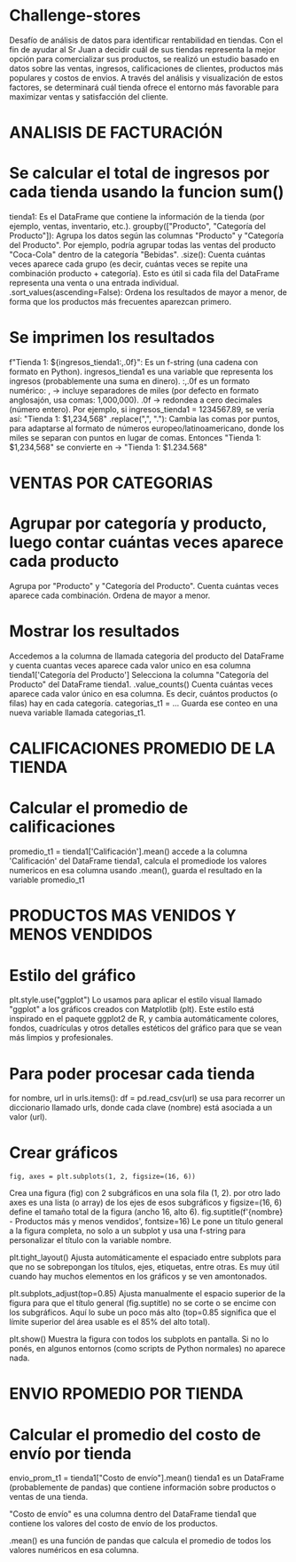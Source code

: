 # Challenge-stores
Desafío de análisis de datos para identificar rentabilidad en tiendas.
Con el fin de ayudar al Sr Juan a decidir cuál de sus tiendas representa la mejor opción para comercializar sus productos, se realizó un estudio basado en datos sobre las ventas, ingresos, calificaciones de clientes, productos más populares y costos de envios. A través del análisis y visualización de estos factores, se determinará cuál tienda ofrece el entorno más favorable para maximizar ventas y satisfacción del cliente.

# ANALISIS DE FACTURACIÓN
# Se calcular el total de ingresos por cada tienda usando la funcion sum()
tienda1: Es el DataFrame que contiene la información de la tienda (por ejemplo, ventas, inventario, etc.).
groupby(["Producto", "Categoría del Producto"]): Agrupa los datos según las columnas "Producto" y "Categoría del Producto". Por ejemplo, podría agrupar todas las ventas del producto "Coca-Cola" dentro de la categoría "Bebidas".
.size(): Cuenta cuántas veces aparece cada grupo (es decir, cuántas veces se repite una combinación producto + categoría). Esto es útil si cada fila del DataFrame representa una venta o una entrada individual.
.sort_values(ascending=False): Ordena los resultados de mayor a menor, de forma que los productos más frecuentes aparezcan primero.

# Se imprimen los resultados
f"Tienda 1: ${ingresos_tienda1:,.0f}":
Es un f-string (una cadena con formato en Python).
ingresos_tienda1 es una variable que representa los ingresos (probablemente una suma en dinero).
:,.0f es un formato numérico:
, → incluye separadores de miles (por defecto en formato anglosajón, usa comas: 1,000,000).
 .0f → redondea a cero decimales (número entero).
Por ejemplo, si ingresos_tienda1 = 1234567.89, se vería así:
"Tienda 1: $1,234,568"
.replace(",", "."):
Cambia las comas por puntos, para adaptarse al formato de números europeo/latinoamericano, donde los miles se separan con puntos en lugar de comas.
Entonces "Tienda 1: $1,234,568" se convierte en → "Tienda 1: $1.234.568"

# VENTAS POR CATEGORIAS
# Agrupar por categoría y producto, luego contar cuántas veces aparece cada producto
Agrupa por "Producto" y "Categoría del Producto".
Cuenta cuántas veces aparece cada combinación.
Ordena de mayor a menor.
# Mostrar los resultados
Accedemos a la columna de llamada categoria del producto del DataFrame y cuenta cuantas veces aparece cada valor unico en esa columna
tienda1['Categoría del Producto']
Selecciona la columna "Categoría del Producto" del DataFrame tienda1.
.value_counts()
Cuenta cuántas veces aparece cada valor único en esa columna.
Es decir, cuántos productos (o filas) hay en cada categoría.
categorias_t1 = ...
Guarda ese conteo en una nueva variable llamada categorias_t1.

# CALIFICACIONES PROMEDIO DE LA TIENDA
# Calcular el promedio de calificaciones
promedio_t1 = tienda1['Calificación'].mean() 
accede a la columna 'Calificación' del DataFrame tienda1, calcula el promediode los valores numericos en esa columna usando  .mean(), guarda el resultado en la variable promedio_t1 

# PRODUCTOS MAS VENIDOS Y MENOS VENDIDOS
# Estilo del gráfico
plt.style.use("ggplot") Lo usamos para aplicar el estilo visual llamado "ggplot" a los gráficos creados con Matplotlib (plt).
Este estilo está inspirado en el paquete ggplot2 de R, y cambia automáticamente colores, fondos, cuadrículas y otros detalles estéticos del gráfico para que se vean más limpios y profesionales.

# Para poder procesar cada tienda
for nombre, url in urls.items():
    df = pd.read_csv(url)
se usa para recorrer un diccionario llamado urls, donde cada clave (nombre) está asociada a un valor (url).

# Crear gráficos
    fig, axes = plt.subplots(1, 2, figsize=(16, 6))
Crea una figura (fig) con 2 subgráficos en una sola fila (1, 2). por otro lado axes es una lista (o array) de los ejes de esos subgráficos y figsize=(16, 6) define el tamaño total de la figura (ancho 16, alto 6).
 fig.suptitle(f'{nombre} - Productos más y menos vendidos', fontsize=16)
Le pone un título general a la figura completa, no solo a un subplot y usa una f-string para personalizar el título con la variable nombre.

plt.tight_layout() Ajusta automáticamente el espaciado entre subplots para que no se sobrepongan los títulos, ejes, etiquetas, entre otras. Es muy útil cuando hay muchos elementos en los gráficos y se ven amontonados.

plt.subplots_adjust(top=0.85) Ajusta manualmente el espacio superior de la figura para que el título general (fig.suptitle) no se corte o se encime con los subgráficos. Aquí lo sube un poco más alto (top=0.85 significa que el límite superior del área usable es el 85% del alto total).

plt.show() Muestra la figura con todos los subplots en pantalla. Si no lo ponés, en algunos entornos (como scripts de Python normales) no aparece nada.

# ENVIO RPOMEDIO POR TIENDA

# Calcular el promedio del costo de envío por tienda

envio_prom_t1 = tienda1["Costo de envío"].mean()
tienda1 es un DataFrame (probablemente de pandas) que contiene información sobre productos o ventas de una tienda.

"Costo de envío" es una columna dentro del DataFrame tienda1 que contiene los valores del costo de envío de los productos.

.mean() es una función de pandas que calcula el promedio de todos los valores numéricos en esa columna.
